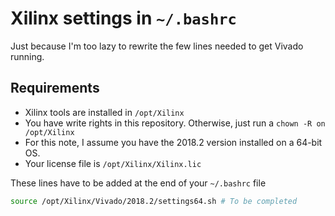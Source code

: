 # Xilinx settings in `~/.bashrc`

Just because I'm too lazy to rewrite the few lines needed to get Vivado running.

## Requirements

- Xilinx tools are installed in `/opt/Xilinx`
- You have write rights in this repository. Otherwise, just run a `chown -R on /opt/Xilinx`
- For this note, I assume you have the 2018.2 version installed on a 64-bit OS.
- Your license file is `/opt/Xilinx/Xilinx.lic`

These lines have to be added at the end of your `~/.bashrc` file

```bash
source /opt/Xilinx/Vivado/2018.2/settings64.sh # To be completed
```




